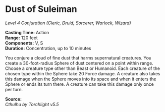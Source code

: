 # Dust of Suleiman
*Level 4 Conjuration (Cleric, Druid, Sorcerer, Warlock, Wizard)*

**Casting Time:** Action  
**Range:** 120 feet  
**Components:** V, S  
**Duration:** Concentration, up to 10 minutes

You conjure a cloud of fine dust that harms supernatural creatures. You create a 30-foot-radius Sphere of dust centered on a point within range. Choose a creature type other than Beast or Humanoid. Each creature of the chosen type within the Sphere take 20 Force damage. A creature also takes this damage when the Sphere moves into its space and when it enters the Sphere or ends its turn there. A creature can take this damage only once per turn.

**Source:**  
*Cthulhu by Torchlight v5.5*